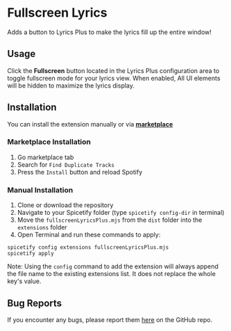 # Fullscreen Lyrics

Adds a button to Lyrics Plus to make the lyrics fill up the entire window!

## Usage

Click the **Fullscreen** button located in the Lyrics Plus configuration area to
toggle fullscreen mode for your lyrics view. When enabled, All UI
elements will be hidden to maximize the lyrics display.

## Installation

You can install the extension manually or via
**[marketplace](https://github.com/spicetify/spicetify-marketplace)**

### Marketplace Installation

1. Go marketplace tab
2. Search for `Find Duplicate Tracks`
3. Press the `Install` button and reload Spotify

### Manual Installation

1. Clone or download the repository
2. Navigate to your Spicetify folder (type `spicetify config-dir` in terminal)
3. Move the `fullscreenLyricsPlus.mjs` from the `dist` folder into the `extensions` folder
4. Open Terminal and run these commands to apply:

```
spicetify config extensions fullscreenLyricsPlus.mjs
spicetify apply
```

Note: Using the `config` command to add the extension will always append the
file name to the existing extensions list. It does not replace the whole key's
value.

## Bug Reports

If you encounter any bugs, please report them
[here](https://github.com/veryboringhwl/spicetify-extensions/issues/new) on the
GitHub repo.
